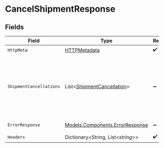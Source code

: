# CancelShipmentResponse


## Fields

| Field                                                                                                  | Type                                                                                                   | Required                                                                                               | Description                                                                                            |
| ------------------------------------------------------------------------------------------------------ | ------------------------------------------------------------------------------------------------------ | ------------------------------------------------------------------------------------------------------ | ------------------------------------------------------------------------------------------------------ |
| `HttpMeta`                                                                                             | [HTTPMetadata](../../Models/Components/HTTPMetadata.md)                                                | :heavy_check_mark:                                                                                     | N/A                                                                                                    |
| `ShipmentCancellations`                                                                                | List<[ShipmentCancellation](../../Models/Components/ShipmentCancellation.md)>                          | :heavy_minus_sign:                                                                                     | The request was processed successfully. Check the shipment cancellation statuses in the response body. |
| `ErrorResponse`                                                                                        | [Models.Components.ErrorResponse](../../Models/Components/ErrorResponse.md)                            | :heavy_minus_sign:                                                                                     | Invalid request.                                                                                       |
| `Headers`                                                                                              | Dictionary<String, List<*string*>>                                                                     | :heavy_check_mark:                                                                                     | N/A                                                                                                    |